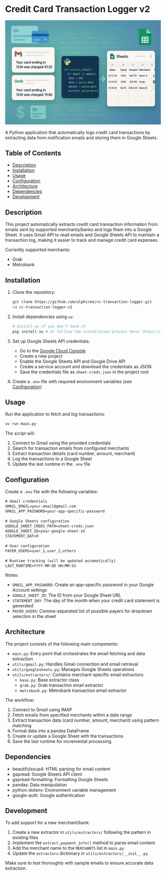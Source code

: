 # Credit Card Transaction Logger v2

![README Banner](banner.png)

A Python application that automatically logs credit card transactions by extracting data from notification emails and storing them in Google Sheets.

## Table of Contents

- [Description](#description)
- [Installation](#installation)
- [Usage](#usage)
- [Configuration](#configuration)
- [Architecture](#architecture)
- [Dependencies](#dependencies)
- [Development](#development)

## Description

This project automatically extracts credit card transaction information from emails sent by supported merchants/banks and logs them into a Google Sheet. It uses Gmail API to read emails and Google Sheets API to maintain a transaction log, making it easier to track and manage credit card expenses.

Currently supported merchants:

- Grab
- Metrobank

## Installation

1. Clone the repository:

   ```bash
   git clone https://github.com/alphiree/cc-transaction-logger.git
   cd cc-transaction-logger-v2
   ```

2. Install dependencies using `uv`:

   ```bash
   # Install uv if you don't have it
   pip install uv # or folllow the installation process here: https://docs.astral.sh/uv/getting-started/installation/
   ```

3. Set up Google Sheets API credentials:

   - Go to the [Google Cloud Console](https://console.cloud.google.com/)
   - Create a new project
   - Enable the Google Sheets API and Google Drive API
   - Create a service account and download the credentials as JSON
   - Save the credentials file as `sheet-creds.json` in the project root

4. Create a `.env` file with required environment variables (see [Configuration](#configuration))

## Usage

Run the application to fetch and log transactions:

```bash
uv run main.py
```

The script will:

1. Connect to Gmail using the provided credentials
2. Search for transaction emails from configured merchants
3. Extract transaction details (card number, amount, merchant)
4. Log the transactions to a Google Sheet
5. Update the last runtime in the `.env` file

## Configuration

Create a `.env` file with the following variables:

```
# Gmail credentials
GMAIL_EMAIL=your-email@gmail.com
GMAIL_APP_PASSWORD=your-app-specific-password

# Google Sheets configuration
GOOGLE_SHEET_CREDS_PATH=sheet-creds.json
GOOGLE_SHEET_ID=your-google-sheet-id
STATEMENT_DAY=9

# User configuration
PAYER_USERS=user_1,user_2,others

# Runtime tracking (will be updated automatically)
LAST_RUNTIME=YYYY-MM-DD HH:MM:SS
```

Notes:

- `GMAIL_APP_PASSWORD`: Create an app-specific password in your Google Account settings
- `GOOGLE_SHEET_ID`: The ID from your Google Sheet URL
- `STATEMENT_DAY`: The day of the month when your credit card statement is generated
- `PAYER_USERS`: Comma-separated list of possible payers for dropdown selection in the sheet

## Architecture

The project consists of the following main components:

- `main.py`: Entry point that orchestrates the email fetching and data extraction
- `utils/gmail.py`: Handles Gmail connection and email retrieval
- `utils/googlesheets.py`: Manages Google Sheets operations
- `utils/extractors/`: Contains merchant-specific email extractors:
  - `base.py`: Base extractor class
  - `grab.py`: Grab transaction email extractor
  - `metrobank.py`: Metrobank transaction email extractor

The workflow:

1. Connect to Gmail using IMAP
2. Fetch emails from specified merchants within a date range
3. Extract transaction data (card number, amount, merchant) using pattern matching
4. Format data into a pandas DataFrame
5. Create or update a Google Sheet with the transactions
6. Save the last runtime for incremental processing

## Dependencies

- beautifulsoup4: HTML parsing for email content
- gspread: Google Sheets API client
- gspread-formatting: Formatting Google Sheets
- pandas: Data manipulation
- python-dotenv: Environment variable management
- google-auth: Google authentication

## Development

To add support for a new merchant/bank:

1. Create a new extractor in `utils/extractors/` following the pattern in existing files
2. Implement the `extract_payment_info()` method to parse email content
3. Add the merchant name to the `MERCHANTS` list in `main.py`
4. Update the `extractors` dictionary in `utils/extractors/__init__.py`

Make sure to test thoroughly with sample emails to ensure accurate data extraction.
